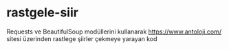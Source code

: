 # rastgele-siir
Requests ve  BeautifulSoup modüllerini kullanarak https://www.antoloji.com/ sitesi üzerinden rastlege şiirler çekmeye yarayan kod
